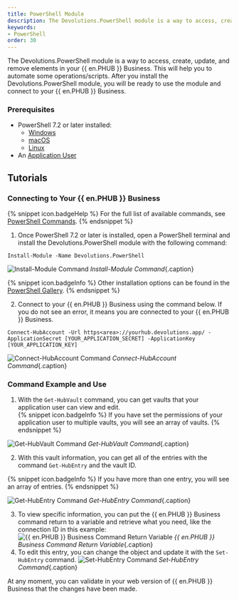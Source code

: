 ```yaml
---
title: PowerShell Module
description: The Devolutions.PowerShell module is a way to access, create, update, and remove elements in your {{ en.PHUB }} Business. This will help you to automate some operations/scripts.
keywords:
- PowerShell
order: 30
---
```

The Devolutions.PowerShell module is a way to access, create, update, and remove elements in your {{ en.PHUB }} Business. This will help you to automate some operations/scripts. After you install the Devolutions.PowerShell module, you will be ready to use the module and connect to your {{ en.PHUB }} Business.  

### Prerequisites 

* PowerShell 7.2 or later installed:  
    * [Windows](https://learn.microsoft.com/en-us/powershell/scripting/install/installing-powershell-on-windows) 
    * [macOS](https://learn.microsoft.com/en-us/powershell/scripting/install/installing-powershell-on-macos) 
    * [Linux](https://learn.microsoft.com/en-us/powershell/scripting/install/installing-powershell-on-linux) 
* An [Application User](/hub/web-interface/hub-overview/administration/management/application-users/manage-application-users/) 

## Tutorials 

### Connecting to Your {{ en.PHUB }} Business 

{% snippet icon.badgeHelp %} 
For the full list of available commands, see [PowerShell Commands](/hub/powershell-module/powershell-commands/). 
{% endsnippet %}
 
1. Once PowerShell 7.2 or later is installed, open a PowerShell terminal and install the Devolutions.PowerShell module with the following command:  

`Install-Module -Name Devolutions.PowerShell`  

![Install-Module Command](/img/en/hub/Hub2136.png)
*Install-Module Command*{.caption} 

{% snippet icon.badgeInfo %} 
Other installation options can be found in the [PowerShell Gallery](https://www.powershellgallery.com/packages/devolutions.powershell/). 
{% endsnippet %}
 
2. Connect to your {{ en.PHUB }} Business using the command below. If you do not see an error, it means you are connected to your {{ en.PHUB }} Business. 

`Connect-HubAccount -Url https<area>://yourhub.devolutions.app/ -ApplicationSecret [YOUR_APPLICATION_SECRET] -ApplicationKey [YOUR_APPLICATION_KEY]` 

![Connect-HubAccount Command](/img/en/hub/Hub4062.png) 
*Connect-HubAccount Command*{.caption}

### Command Example and Use 

1. With the `Get-HubVault` command, you can get vaults that your application user can view and edit.  
{% snippet icon.badgeInfo %} 
If you have set the permissions of your application user to multiple vaults, you will see an array of vaults. 
{% endsnippet %}   

![Get-HubVault Command](/img/en/hub/Hub4063.png) 
*Get-HubVault Command*{.caption}

2. With this vault information, you can get all of the entries with the command `Get-HubEntry` and the vault ID. 

{% snippet icon.badgeInfo %} 
If you have more than one entry, you will see an array of entries. 
{% endsnippet %}
 
![Get-HubEntry Command](/img/en/hub/Hub4064.png) 
*Get-HubEntry Command*{.caption}

3. To view specific information, you can put the {{ en.PHUB }} Business command return to a variable and retrieve what you need, like the connection ID in this example:  
![{{ en.PHUB }} Business Command Return Variable](/img/en/hub/Hub4065.png) 
*{{ en.PHUB }} Business Command Return Variable*{.caption}
1. To edit this entry, you can change the object and update it with the `Set-HubEntry` command. 
![Set-HubEntry Command](/img/en/hub/Hub4066.png)
*Set-HubEntry Command*{.caption}  

At any moment, you can validate in your web version of {{ en.PHUB }} Business that the changes have been made. 

